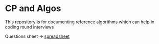 # CP and Algos

This repository is for documenting reference algorithms which can help in coding round interviews

Questions sheet -> [spreadsheet](https://docs.google.com/spreadsheets/d/1P1SZdivCCDk_vKErCi85KBszU3oqBlM4kKwIxyuVDOk/edit?gid=1114884320#gid=1114884320)
